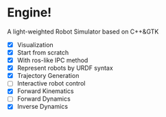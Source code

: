 # Engine!
A light-weighted Robot Simulator based on C++&GTK
- [x] Visualization
- [x] Start from scratch
- [x] With ros-like IPC method
- [x] Represent robots by URDF syntax 
- [x] Trajectory Generation 
- [ ] Interactive robot control
- [x] Forward Kinematics
- [ ] Forward Dynamics
- [x] Inverse Dynamics